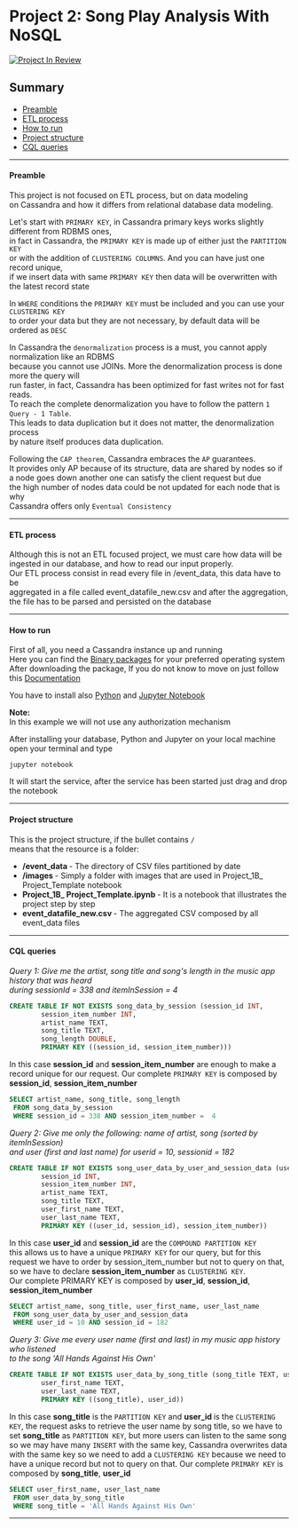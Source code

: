 # Project 2: Song Play Analysis With NoSQL

[![Project In Review](https://img.shields.io/badge/project-review-yellow.svg)](https://img.shields.io/badge/project-review-yellow.svg)

## Summary
* [Preamble](#Preamble)
* [ETL process](#ETL-process)
* [How to run](#How-to-run)
* [Project structure](#Project-structure)
* [CQL queries](#CQL-queries)

-------------------------------------------

#### Preamble

This project is not focused on ETL process, but on data modeling <br> on Cassandra and how it differs from relational database data modeling.

Let's start with ``PRIMARY KEY``, in Cassandra primary keys works slightly different from RDBMS ones, <br> in fact in Cassandra, the ``PRIMARY KEY`` is made up of either just the ``PARTITION KEY`` <br> or with the addition of ``CLUSTERING COLUMNS``.
And you can have just one record unique, <br> if we insert data with same ``PRIMARY KEY`` then data will be overwritten with the latest record state

In ``WHERE`` conditions the ``PRIMARY KEY`` must be included and you can use your ``CLUSTERING KEY`` <br> to order your data
but they are not necessary, by default data will be ordered as ``DESC``


In Cassandra the ``denormalization`` process is a must, you cannot apply normalization like an RDBMS <br> because you cannot use JOINs. More the denormalization process is done more the query will <br> run faster, in fact, Cassandra has been optimized for fast writes not for fast reads. <br>
To reach the complete denormalization you have to follow the pattern ``1 Query - 1 Table``.<br> This leads to data duplication but it does not matter, the denormalization process <br> by nature itself produces data duplication.


Following the ``CAP theorem``, Cassandra embraces the ``AP`` guarantees. <br>
It provides only AP because of its structure, data are shared by nodes so if <br>
a node goes down another one can satisfy the client request but due <br>
the high number of nodes data could be not updated for each node that is why <br>
Cassandra offers only ``Eventual Consistency``

--------------------------------------------

#### ETL process

Although this is not an ETL focused project, we must care how data will be <br> ingested in our database, and how to read our input properly. <br> Our ETL process consist in read every file in /event_data, this data have to be <br> aggregated in a file called event_datafile_new.csv and after the aggregation, <br>
 the file has to be parsed and persisted on the database

--------------------------------------------

#### How to run
First of all, you need a Cassandra instance up and running <br>
Here you can find the [Binary packages](http://cassandra.apache.org/download/) for your preferred operating system  <br>
After downloading the package, If you do not know to move on just follow this [Documentation](http://cassandra.apache.org/doc/latest/getting_started/index.html) <br>

You have to install also [Python](https://www.python.org/downloads/) and [Jupyter Notebook](https://jupyter-notebook-beginner-guide.readthedocs.io/en/latest/install.html) <br>

<b> Note: </b><br>
In this example we will not use any authorization mechanism

After installing your database, Python and Jupyter on your local machine <br>
open your terminal and type

`jupyter notebook`

It will start the service, after the service has been started just drag and drop the notebook

--------------------------------------------

#### Project structure
This is the project structure, if the bullet contains ``/`` <br>
means that the resource is a folder:

* <b> /event_data </b> - The directory of CSV files partitioned by date
* <b> /images </b> - Simply a folder with images that are used in Project_1B_ Project_Template notebook
* <b> Project_1B_ Project_Template.ipynb </b> - It is a notebook that illustrates the project step by step
* <b> event_datafile_new.csv </b> - The aggregated CSV composed by all event_data files

--------------------------------------------

#### CQL queries

<I> Query 1:  Give me the artist, song title and song's length in the music app history that was heard <br> during
 sessionId = 338 and itemInSession = 4 </I>
``` SQL
CREATE TABLE IF NOT EXISTS song_data_by_session (session_id INT,
        session_item_number INT,
        artist_name TEXT,
        song_title TEXT,
        song_length DOUBLE,
        PRIMARY KEY ((session_id, session_item_number)))
```
 In this case <b>session_id</b> and <b>session_item_number</b> are enough to
 make a record unique for our request.
 Our complete ``PRIMARY KEY`` is composed by <b>session_id</b>, <b>session_item_number </b>
 
``` SQL
SELECT artist_name, song_title, song_length
 FROM song_data_by_session
 WHERE session_id = 338 AND session_item_number =  4
```

<I> Query 2: Give me only the following: name of artist, song (sorted by itemInSession)  <br> and user (first and last name) for userid = 10, sessionid = 182 </I>
``` SQL
CREATE TABLE IF NOT EXISTS song_user_data_by_user_and_session_data (user_id INT,
        session_id INT,
        session_item_number INT,
        artist_name TEXT,
        song_title TEXT,
        user_first_name TEXT,
        user_last_name TEXT,
        PRIMARY KEY ((user_id, session_id), session_item_number))
```
In this case <b>user_id</b> and <b>session_id</b> are the ``COMPOUND PARTITION KEY``  
this allows us to have a unique ``PRIMARY KEY`` for our query, but for this request we have to 
order by session_item_number but not to query on that, so we have to declare <b>session_item_number</b> as ``CLUSTERING KEY``.  
Our complete PRIMARY KEY is composed by <b>user_id</b>, <b>session_id</b>, <b>session_item_number</b>
``` SQL
SELECT artist_name, song_title, user_first_name, user_last_name
 FROM song_user_data_by_user_and_session_data
 WHERE user_id = 10 AND session_id = 182
```

<I> Query 3: Give me every user name (first and last) in my music app history who listened <br> to the song 'All Hands Against His Own' </I>
``` SQL
CREATE TABLE IF NOT EXISTS user_data_by_song_title (song_title TEXT, user_id INT,
        user_first_name TEXT,
        user_last_name TEXT,
        PRIMARY KEY ((song_title), user_id))
```
In this case <b>song_title</b> is the ``PARTITION KEY`` and <b>user_id </b>
is the ``CLUSTERING KEY``, the request asks to retrieve the user name 
by song title, so we have to set <b>song_title</b> as ``PARTITION KEY``, but 
more users can listen to the same song so we may have many ``INSERT`` with the 
same key, Cassandra overwrites data with the same key so we need to add a ``CLUSTERING KEY`` 
because we need to have a unique record but not to query on that. 
Our complete ``PRIMARY KEY`` is composed by <b>song_title</b>, <b>user_id</b>
``` SQL
SELECT user_first_name, user_last_name
 FROM user_data_by_song_title
 WHERE song_title = 'All Hands Against His Own'
```

----------------------------
